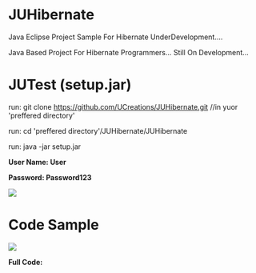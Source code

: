 # JUHibernate

Java Eclipse Project Sample For Hibernate UnderDevelopment....

Java Based Project For Hibernate Programmers... Still On Development...

# JUTest (setup.jar)

run: git clone https://github.com/UCreations/JUHibernate.git                               //in yuor 'preffered directory'

run: cd 'preffered directory'/JUHibernate/JUHibernate



run: java -jar setup.jar


<b>User Name:<b/> <normal>User</normal> 
  
<b>Password:</b> <normal>Password123</normal>


<img src=https://github.com/UCreations/JUHibernate/blob/master/JUHibernate/images/login.png>


# Code Sample

<img src=https://github.com/UCreations/JUHibernate/blob/master/JUHibernate/images/auth.png>

Full Code: 
